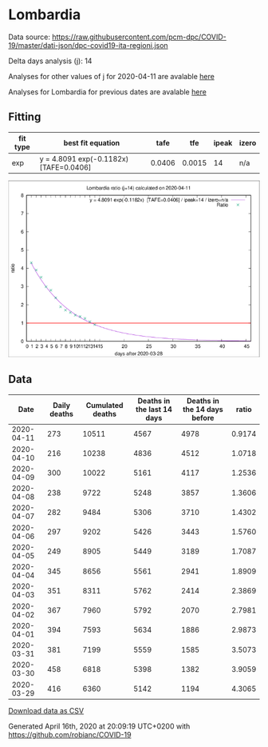 # Lombardia

Data source: https://raw.githubusercontent.com/pcm-dpc/COVID-19/master/dati-json/dpc-covid19-ita-regioni.json

Delta days analysis (j): 14

Analyses for other values of j for 2020-04-11 are avalable [here](../2020-04-11/README.md)

Analyses for Lombardia for previous dates are avalable [here](../README.md)

## Fitting 
|fit type|best fit equation|tafe|tfe|ipeak|izero|
|-------|-----|--------|------|---|---|
|exp|y = 4.8091 exp(-0.1182x)  [TAFE=0.0406]|0.0406|0.0015|14|n/a|

![Plot](COVID-19_lombardia_j14_2020-04-11.png)

## Data
|Date|Daily deaths|Cumulated deaths|Deaths in the last 14 days|Deaths in the 14 days before|ratio|
|----|----------|-----------|-------|--------------------|-----|
|2020-04-11|273|10511|4567|4978|0.9174|
|2020-04-10|216|10238|4836|4512|1.0718|
|2020-04-09|300|10022|5161|4117|1.2536|
|2020-04-08|238|9722|5248|3857|1.3606|
|2020-04-07|282|9484|5306|3710|1.4302|
|2020-04-06|297|9202|5426|3443|1.5760|
|2020-04-05|249|8905|5449|3189|1.7087|
|2020-04-04|345|8656|5561|2941|1.8909|
|2020-04-03|351|8311|5762|2414|2.3869|
|2020-04-02|367|7960|5792|2070|2.7981|
|2020-04-01|394|7593|5634|1886|2.9873|
|2020-03-31|381|7199|5559|1585|3.5073|
|2020-03-30|458|6818|5398|1382|3.9059|
|2020-03-29|416|6360|5142|1194|4.3065|

[Download data as CSV](COVID-19_lombardia_j14_2020-04-11.csv)

Generated April 16th, 2020 at 20:09:19 UTC+0200 with https://github.com/robianc/COVID-19
